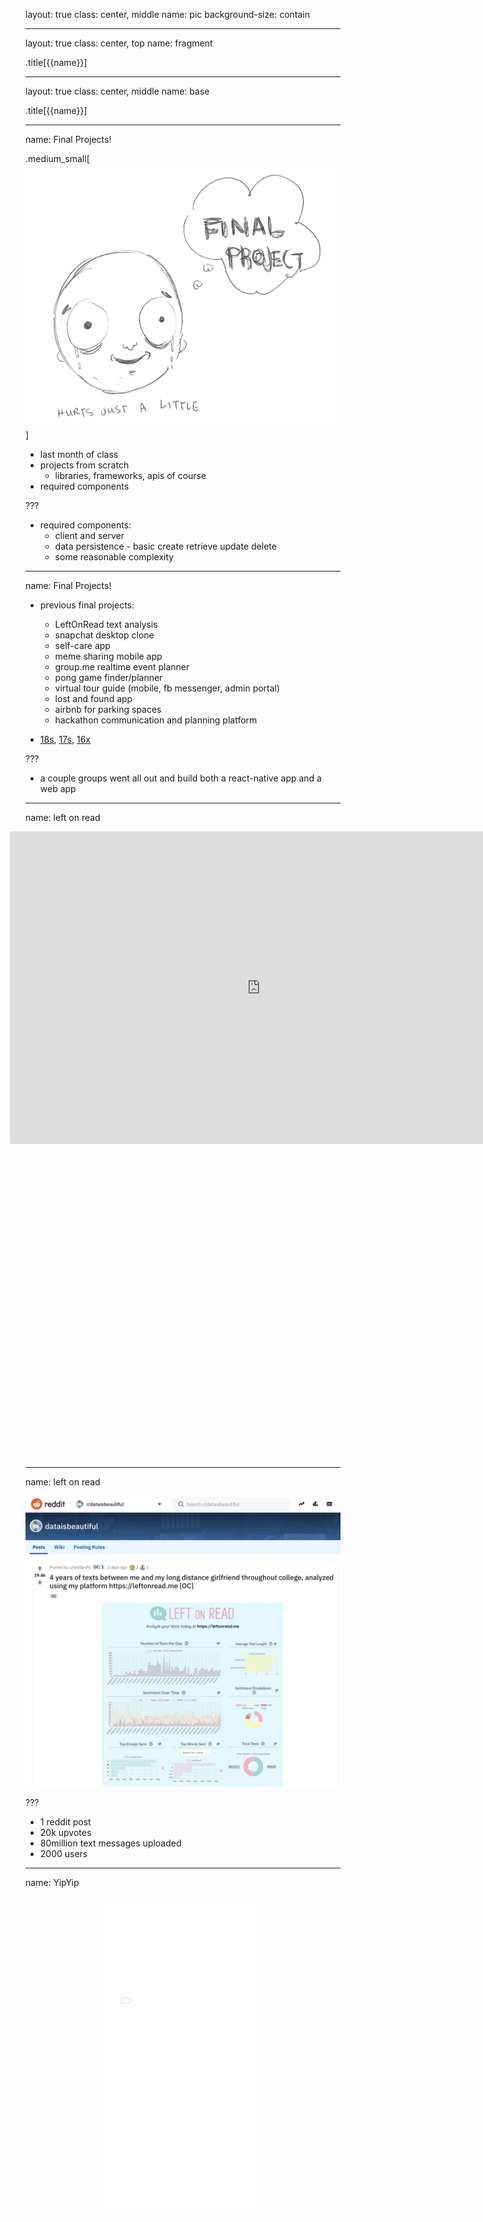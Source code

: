 layout: true
class: center, middle
name: pic
background-size: contain

---

layout: true
class: center, top
name: fragment

.title[{{name}}]

---
layout: true
class: center, middle
name: base

.title[{{name}}]



---
name: Final Projects!

.medium_small[![](img/finalproject-table.jpg)]

* last month of class
* projects from scratch
  * libraries, frameworks, apis of course
* required components




???
* required components:
  * client and server
  * data persistence - basic create retrieve update delete
  * some reasonable complexity



---
name: Final Projects!

* previous final projects:
  * LeftOnRead text analysis
  * snapchat desktop clone
  * self-care app
  * meme sharing mobile app
  * group.me realtime event planner
  * pong game finder/planner
  * virtual tour guide (mobile, fb messenger, admin portal)
  * lost and found app
  * airbnb for parking spaces
  * hackathon communication and planning platform

* [18s](18s), [17s](17s), [16x](16x) 

???
* a couple groups went all out and build both a react-native app and a web app


---
name: left on read

<iframe style="transform: scale(0.5) translateX(-850px) translateY(-500px) " width="1600" height="1000" src="http://leftonread.me" frameborder="0" allowfullscreen></iframe>


---
name: left on read

![](img/projects/leftonread.jpg)

???
* 1 reddit post
* 20k upvotes
* 80million text messages uploaded
* 2000 users


---
name: YipYip


<iframe style="transform: scale(0.5) translateY(-500px)" width="494" height="1010" src="//invis.io/HABOKZQRZ" frameborder="0" allowfullscreen></iframe>


---
name: full stack music

<iframe style="transform: scale(0.5) translateX(-850px) translateY(-500px) " width="1600" height="1000" src="http://prettymusicmaker.surge.sh" frameborder="0" allowfullscreen></iframe>



---
name: mychef


<iframe style="transform: scale(0.8) translateX(-150px) translateY(-125px) " width="1000" height="700" src="http://mychef.surge.sh/" frameborder="0" allowfullscreen></iframe>

---
name: dart courses


![](img/projects/dartcourses.jpg)


---
name: dart courses


![](img/projects/dartcourses2.jpg)


---
name: dart courses


![](img/projects/dartcourses3.jpg)


---
name: dart courses


![](img/projects/dartcourses4.jpg)




---
name: munch buddy


.left[![](img/projects/muchbuddy3.png)]

.right[![](img/projects/muchbuddy2.png)]

---
name: munch buddy


.left[![](img/projects/muchbuddy0.png)]

.right[![](img/projects/munchbuddy5.png)]



---
name: mafia


.large[![](img/projects_17s/mafia.gif)]


---
name: Purrpl


.left.medium[![](img/projects_18s/purrpl.gif)]
.right[![](img/projects_18s/purple.png)]

???
* self care app in react-native

---
name: RealTalk

<iframe style="transform: scale(0.8) translateX(-150px) translateY(-125px) " width="1000" height="700" src="http://realtalkdart.surge.sh/" frameborder="0" allowfullscreen></iframe>


???
* dartmouth quora


---
name: roommate finder

<iframe style="transform: scale(0.8) translateX(-150px) translateY(-125px) " width="1000" height="700" src="http://roommate-finder.surge.sh/" frameborder="0" allowfullscreen></iframe>


---
name: off the green

<iframe style="transform: scale(0.8) translateX(-150px) translateY(-125px) " width="1000" height="700" src="http://offthegreen.surge.sh/" frameborder="0" allowfullscreen></iframe>



<!-- name: Ideas


.fancy.medium[![](https://media.giphy.com/media/PIYuiILBo5OnK/giphy.gif)]



* hard to generate -->


<!-- name: Some Inspiration Sources

* https://80000hours.org/career-guide/world-problems/
* https://80000hours.org/problem-profiles/#potentially_promising
* http://www.ycombinator.com/resources/
* https://www.startupschool.org/library
* http://www.paulgraham.com/startupideas.html
* https://www.producthunt.com
* https://www.ycombinator.com/rfs/
* https://www.npr.org/podcasts/510313/how-i-built-this
* https://dribbble.com/
* http://abc.go.com/shows/shark-tank



* how i built this is a cool interview series
* anybody listen to it?
* world problems
* how to think about problems and scale -->



<!-- name: Some Broad Topics

.fancy.small[![](img/flyaway.gif)]

* education
* games
* behavior change (health, happiness, security)
* mobile sensors


* do we think education is optimal?
* queue soap box - turns out giving students a giant textbook to read and talking at them for an hour isn't the way the brain works.  we are amazing learners - you learn language mostly just by listening - an infants brain learns phonemes and words by analyzing the distribution of sounds. probabilistic statistical learning
* pre-tty _ ba-by (transitional probabilities, that a syllable will occur given a previous) oral speach has no real boundaries
* we do this automatically.
* at 11 months old babies can distinguish grammatical from non-grammatical sentences -->



<!-- name: Share Topics

.small[![](img/sharing.gif)]

* Next assignment: find and share an interesting paper or article
* can be about tech or problems in the world
* post in slack `#pitch-ideas` with comment about why it is interesting to you

* this is just a little starter
* find more and post them -->


---
name: Process:

* Pitches (next week!)
* Groups Formed (5/3)
* Feature Spec + Mockups (5/9)
* Scaffolding (5/14)
* Dev Site Up (client+server) (5/16)
* Pre-demo Bug Hug (5/23)
* Final Project Demos (5/29)
* Final Submission (6/3)


???
* trying so that we have plenty of time for This


<!-- name: Pitches

 .fancy.medium[![](http://i.giphy.com/IH3ZwYeR9AlP2.gif)]

* submit idea to pitch, individually or in pairs

* This will be your chance to submit an idea that you would like to pitch.  As the person submitting the idea you'll need to think a little bit about scope and feasibility.
* just need to know how many so we can have enough time for it -->





---
name: Pitch Presentations

 .fancy.medium[![](http://i.giphy.com/nldqZAXfXH6I8.gif)]

* 2 minute MAX presentation with 2 minutes Q&A
* can do in pairs if you want
* groups (of 5) formed by bidding on favorite ideas
* also who you prefer working with/not

???
* A 2 minute presentation with 2 minutes of Q&A to pitch your idea to the class
* Everybody will rank their top choices and groups will be formed that way.
* group dynamics matter - will try to help make sure your groups are all a success
* last time no group was left behind!





---
name: Feature Spec + Mockups

 .fancy.medium[![](http://i.giphy.com/13NR9a0aYuYMy4.gif)]

* terse walk-through of project
* from users perspective
* terse listing of features
* terse+memorable user personas
* **Figma mockups and sketches**!

???
* A walk-though of your project from the users perspective listing out every feature that it should have
* a few user stories attached
* mockups of user experience.





---
name: Scaffolding

 .fancy.medium[![](img/bamboo.gif)]

* initial code scaffolding
* tools and frameworks chosen
* team has local dev environment set up

???
* Initial code scaffolding started
* component plan
* tools and frameworks chosen
* everybody has local dev environment set up





---
name: Dev Site Up (client+server)

 .fancy.medium[![](http://i.giphy.com/IU9JNuUSmxZTy.gif)]

* dev site up
* basic flow in place:
  * db ⇆ server api ⇆ frontend

???
* Dev site goes live allowing people to see basic flow (components hitting api endpoints pulling data from database).
* initial wiring is in place so things are talking to each other





---
name: Pre-Demo Bug Hunt

<iframe src="//giphy.com/embed/VBVY9IJKDxwHK?hideSocial=true" width="242.8571428571429" height="380" frameBorder="0" class="giphy-embed" allowFullScreen></iframe>

* week prior to final demos!
* bug bounty!
* git issues
* PRs

???
* In class session of breaking each others projects to reveal bugs and give last minute feedback.
*  We'll offer bug rewards in the form of snacks!
* Bugs will need to be submitted in the form of git issues on each others repositories
* PR's are extra credit!



---
name: Final Project Demos

 .fancy.medium[![](http://i.giphy.com/p9O75RBS946He.gif)]

* open to public!
* motivate idea, show in action, discuss challenges
* user testing

???
* Final presentation of project. Open to public.
* Motivate the idea, show it in action, discuss challenges
* will be in hanover inn ballroom!


---
name: And Now...

[https://tinyurl.com/cs52-19s-pitches](https://tinyurl.com/cs52-19s-pitches)